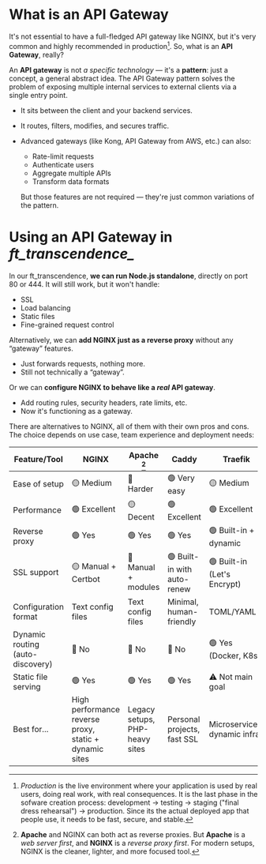 
# What is an API Gateway

It's not essential to have a full-fledged API gateway like NGINX, but it's very common and highly recommended in production[^1]. So, what is an **API Gateway**, really?

An **API gateway** is not _a specific technology_ — it's a **pattern**: just a concept, a general abstract idea. The API Gateway pattern solves the problem of exposing multiple internal services to external clients via a single entry point.
- It sits between the client and your backend services.
- It routes, filters, modifies, and secures traffic.
- Advanced gateways (like Kong, API Gateway from AWS, etc.) can also:
	- Rate-limit requests
    - Authenticate users
    - Aggregate multiple APIs
    - Transform data formats

	But those features are not required — they're just common variations of the pattern.

# Using an API Gateway in *ft_transcendence_*
In our ft_transcendence, **we can run Node.js standalone**, directly on port 80 or 444. It will still work, but it won't handle:
- SSL
- Load balancing
- Static files
- Fine-grained request control

Alternatively, we can **add NGINX just as a reverse proxy** without any “gateway” features.
- Just forwards requests, nothing more.
- Still not technically a “gateway”.

Or we can **configure NGINX to behave like a _real_ API gateway**.
- Add routing rules, security headers, rate limits, etc.
- Now it's functioning as a gateway.

There are alternatives to NGINX, all of them with their own pros and cons. The choice depends on use case, team experience and deployment needs:

Feature/Tool                     | NGINX                           | Apache [^2]                    | Caddy                       | Traefik                      | Node.js alone
-------------------------------- | ------------------------------- | ------------------------------ | --------------------------- | ---------------------------- | -------------
Ease of setup                    | 🟡 Medium                       | 🔴 Harder                      | 🟢 Very easy                | 🟡 Medium	                 | 🟢 Very easy
Performance	                     | 🟢 Excellent                    | 🟡 Decent                      | 🟢 Excellent	              | 🟢 Excellent                 | 🟡 Good
Reverse proxy                    | 🟢 Yes	                       | 🟢 Yes	                        | 🟢 Yes	                  | 🟢 Built-in + dynamic	     | 🟢 Possible, but minimal
SSL support	                     | 🟡 Manual + Certbot	           | 🔴 Manual + modules            | 🟢 Built-in with auto-renew | 🟢 Built-in (Let's Encrypt)  | 🔴 Manual and risky
Configuration format             | Text config files               | Text config files              | Minimal, human-friendly     | TOML/YAML                    | Code (JS/TS)
Dynamic routing (auto-discovery) | 🔴 No	                       | 🔴 No	                        | 🔴 No	                      | 🟢 Yes (Docker, K8s)	     | 🔴 No
Static file serving	             | 🟢 Yes	                       | 🟢 Yes	                        | 🟢 Yes	                  | ⚠️ Not main goal	          | ⚠️ Basic
Best for...	                     | High performance reverse proxy,<br>static + dynamic sites | Legacy setups,<br>PHP-heavy sites | Personal projects, fast SSL | Microservices, dynamic infra | Dev/testing, internal tools

[^1]: _Production_ is the live environment where your application is used by real users, doing real work, with real consequences. It is the last phase in the sofware creation process:
  development -> testing -> staging ("final dress rehearsal") -> production.
  Since its the actual deployed app that people use, it needs to be fast, secure, and stable.

[^2]: **Apache** and NGINX can both act as reverse proxies. But **Apache** is a _web server first_, and **NGINX** is a _reverse proxy first_. For modern setups, NGINX is the cleaner, lighter, and more focused tool.
